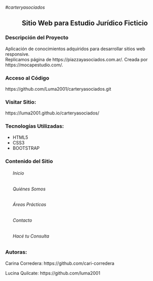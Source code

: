 <em>#carteryasociados</em>
<h2 align="center">Sitio Web para Estudio Jurídico Ficticio</h2>

<h3>Descripción del Proyecto</h3>
<p>Aplicación de conocimientos adquiridos para desarrollar sitios web responsive.<br> 
Replicamos página de https://piazzayasociados.com.ar/.
Creada por https://mocapestudio.com/.</p>
<h3>Acceso al Código</h3>
<p> https://github.com/Luma2001/carteryasociados.git</p>
<h3>Visitar Sitio:</h3> 
<p>https://luma2001.github.io/carteryasociados/</p> 
<h3>Tecnologías Utilizadas:</h3>
<ul>
  <li>HTML5</li>
  <li>CSS3</li>
  <li>BOOTSTRAP</li>
</ul>
<h3>Contenido del Sitio</h3>
<ul>
  <h6>Inicio</h6> 
  <h6>Quiénes Somos</h6>
  <h6>Áreas Prácticas</h6>
  <h6>Contacto</h6>
  <h6>Hacé tu Consulta</h6>  
</ul>
<h3>Autoras:</h3>
<p>Carina Corredera: https://github.com/cari-corredera</p> 
<p>Lucina Quilcate: https://github.com/luma2001</p>

